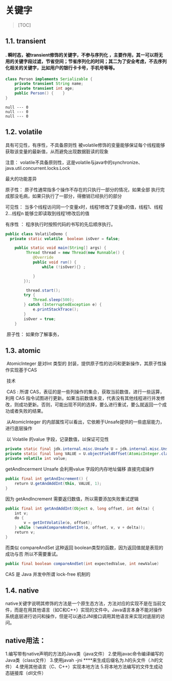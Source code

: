 #  关键字

> [TOC]
>
>   

## 1.1. transient

   #### . 瞬时态，被transient修饰的关键字，不参与序列化 ，主要作用，其一可以将无用的关键字段过滤，节省空间；节省序列化的时间；其二为了安全考虑，不去序列化相关的关键字，比如用户的银行卡卡号，手机号等等。

```java
class Person implements Serializable {    
    private transient String name;    
    private transient int age;    
    public Person() {    }
} 
```

```te
null --- 0 
null --- 0
null --- 0
```

## 1.2. volatile

具有可见性，有序性，不具备原则性  被volatile修饰的变量能够保证每个线程能够获取该变量的最新值，从而避免出现数据脏读的现象 

注意： volatile不具备原则性，这是volatile与java中的synchronize、java.util.concurrent.locks.Lock 

最大的功能差异 

原子性： 原子性通常指多个操作不存在的只执行一部分的情况，如果全部 执行完成那没毛病，如果只执行了一部分，得撤销已经执行的部分    

可见性： 当多个线程访问同一个变量x时，线程1修改了变量x的值，线程1、线程2...线程n 能够立即读取到线程1修改后的值 

有序性 ： 程序执行时按照代码的书写的先后顺序执行。

```java
public class VolatileDemo {
  private static volatile  boolean isOver = false;

    public static void main(String[] args) {
         Thread thread = new Thread(new Runnable() {
            @Override
            public void run() {
                while (!isOver){} ;

            }
        });

         thread.start();
        try {
            Thread.sleep(500);
        } catch (InterruptedException e) {
            e.printStackTrace();
        }
        isOver = true;
    }
```





​       原子性： 如果你了解事务， 

## 1.3. atomic 

​     AtomicInteger 是对Int 类型的  封装，提供原子性的访问和更新操作，其原子性操作实现基于CAS

​     技术  

​     CAS :   所谓 CAS，表征的是一些列操作的集合，获取当前数值，进行一些运算，利用 CAS 指令试图进行更新。如果当前数值未变，代表没有其他线程进行并发修改，则成功更新。否则，可能出现不同的选择，要么进行重试，要么就返回一个成功或者失败的结果。

​     从AtomicInteger 的内部属性可以看出，它依赖于Unsafe提供的一些底层能力，进行底层操作

​    以 Volatile 的value 字段，记录数值，以保证可见性 

   ```java
private static final jdk.internal.misc.Unsafe U = jdk.internal.misc.Unsafe.getUnsafe();
private static final long VALUE = U.objectFieldOffset(AtomicInteger.class, "value");
private volatile int value;

   ```

getAndIncerment Unsafe 会利用value 字段的内存地址偏移 直接完成操作 

```java
public final int getAndIncrement() {
    return U.getAndAddInt(this, VALUE, 1);
}

```

因为 getAndIncrement 需要返归数值，所以需要添加失败重试逻辑 

```java
public final int getAndAddInt(Object o, long offset, int delta) {
    int v;
    do {
        v = getIntVolatile(o, offset);
    } while (!weakCompareAndSetInt(o, offset, v, v + delta));
    return v;
}

```

而类似 compareAndSet 这种返回 boolean类型的函数，因为返回值就是表现的成功与否 所以不需要重试。

```java
public final boolean compareAndSet(int expectedValue, int newValue)

```

CAS 是 Java 并发中所谓 lock-free 机制的



## 1.4. native 

native关键字说明其修饰的方法是一个原生态方法，方法对应的实现不是在当前文件，而是在用其他语言（如C和C++）实现的文件中。Java语言本身不能对操作系统底层进行访问和操作，但是可以通过JNI接口调用其他语言来实现对底层的访问。

## native用法：

1.编写带有native声明的方法的Java类（java文件）
2.使用javac命令编译编写的Java类（class文件）
3.使用javah -jni ****来生成后缀名为.h的头文件（.h的文件）
4.使用其他语言（C、C++）实现本地方法
5.将本地方法编写的文件生成动态链接库（dll文件）



